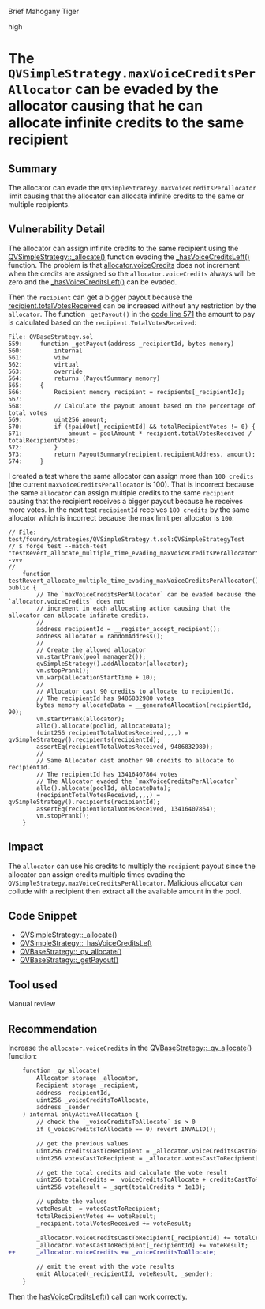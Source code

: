 Brief Mahogany Tiger

high

# The `QVSimpleStrategy.maxVoiceCreditsPerAllocator` can be evaded by the allocator causing that he can allocate infinite credits to the same recipient
## Summary

The allocator can evade the `QVSimpleStrategy.maxVoiceCreditsPerAllocator` limit causing that the allocator can allocate infinite credits to the same or multiple recipients.

## Vulnerability Detail

The allocator can assign infinite credits to the same recipient using the [QVSimpleStrategy::_allocate()](https://github.com/sherlock-audit/2023-09-Gitcoin/blob/main/allo-v2/contracts/strategies/qv-simple/QVSimpleStrategy.sol#L107) function evading the [_hasVoiceCreditsLeft()](https://github.com/sherlock-audit/2023-09-Gitcoin/blob/main/allo-v2/contracts/strategies/qv-simple/QVSimpleStrategy.sol#L121) function. The problem is that [allocator.voiceCredits](https://github.com/sherlock-audit/2023-09-Gitcoin/blob/main/allo-v2/contracts/strategies/qv-simple/QVSimpleStrategy.sol#L121C59-L121C81) does not increment when the credits are assigned so the `allocator.voiceCredits` always will be zero and the [_hasVoiceCreditsLeft()](https://github.com/sherlock-audit/2023-09-Gitcoin/blob/main/allo-v2/contracts/strategies/qv-simple/QVSimpleStrategy.sol#L144) can be evaded.

Then the `recipient` can get a bigger payout because the [recipient.totalVotesReceived](https://github.com/sherlock-audit/2023-09-Gitcoin/blob/main/allo-v2/contracts/strategies/qv-base/QVBaseStrategy.sol#L527) can be increased without any restriction by the `allocator`. The function `_getPayout()` in the [code line 571](https://github.com/sherlock-audit/2023-09-Gitcoin/blob/main/allo-v2/contracts/strategies/qv-base/QVBaseStrategy.sol#L571C45-L571C63) the amount to pay is calculated based on the `recipient.TotalVotesReceived`:

```solidity
File: QVBaseStrategy.sol
559:     function _getPayout(address _recipientId, bytes memory)
560:         internal
561:         view
562:         virtual
563:         override
564:         returns (PayoutSummary memory)
565:     {
566:         Recipient memory recipient = recipients[_recipientId];
567: 
568:         // Calculate the payout amount based on the percentage of total votes
569:         uint256 amount;
570:         if (!paidOut[_recipientId] && totalRecipientVotes != 0) {
571:             amount = poolAmount * recipient.totalVotesReceived / totalRecipientVotes;
572:         }
573:         return PayoutSummary(recipient.recipientAddress, amount);
574:     }
```

I created a test where the same allocator can assign more than `100 credits` (the current `maxVoiceCreditsPerAllocator` is 100). That is incorrect because the same `allocator` can assign multiple credits to the same `recipient` causing that the recipient receives a bigger payout because he receives more votes. In the next test `recipientId` receives `180 credits` by the same allocator which is incorrect because the max limit per allocator is `100`:

```solidity
// File: test/foundry/strategies/QVSimpleStrategy.t.sol:QVSimpleStrategyTest
// $ forge test --match-test "testRevert_allocate_multiple_time_evading_maxVoiceCreditsPerAllocator" -vvv
//
    function testRevert_allocate_multiple_time_evading_maxVoiceCreditsPerAllocator() public {
        // The `maxVoiceCreditsPerAllocator` can be evaded because the `allocator.voiceCredits` does not
        // increment in each allocating action causing that the allocator can allocate infinate credits.
        //
        address recipientId = __register_accept_recipient();
        address allocator = randomAddress();
        //
        // Create the allowed allocator
        vm.startPrank(pool_manager2());
        qvSimpleStrategy().addAllocator(allocator);
        vm.stopPrank();
        vm.warp(allocationStartTime + 10);
        //
        // Allocator cast 90 credits to allocate to recipientId.
        // The recipientId has 9486832980 votes
        bytes memory allocateData = __generateAllocation(recipientId, 90);
        vm.startPrank(allocator);
        allo().allocate(poolId, allocateData);
        (uint256 recipientTotalVotesReceived,,,,) = qvSimpleStrategy().recipients(recipientId);
        assertEq(recipientTotalVotesReceived, 9486832980);
        //
        // Same Allocator cast another 90 credits to allocate to recipientId.
        // The recipientId has 13416407864 votes
        // The Allocator evaded the `maxVoiceCreditsPerAllocator`
        allo().allocate(poolId, allocateData);
        (recipientTotalVotesReceived,,,,) = qvSimpleStrategy().recipients(recipientId);
        assertEq(recipientTotalVotesReceived, 13416407864);
        vm.stopPrank();
    }
```
## Impact

The `allocator` can use his credits to multiply the `recipient` payout since the allocator can assign credits multiple times evading the `QVSimpleStrategy.maxVoiceCreditsPerAllocator`. Malicious allocator can collude with a recipient then extract all the available amount in the pool.

## Code Snippet

- [QVSimpleStrategy::_allocate()](https://github.com/sherlock-audit/2023-09-Gitcoin/blob/main/allo-v2/contracts/strategies/qv-simple/QVSimpleStrategy.sol#L107C14-L107C23)
- [QVSimpleStrategy::_hasVoiceCreditsLeft](https://github.com/sherlock-audit/2023-09-Gitcoin/blob/main/allo-v2/contracts/strategies/qv-simple/QVSimpleStrategy.sol#L144C14-L144C34)
- [QVBaseStrategy::_qv_allocate()](https://github.com/sherlock-audit/2023-09-Gitcoin/blob/main/allo-v2/contracts/strategies/qv-base/QVBaseStrategy.sol#L506)
- [QVBaseStrategy::_getPayout()](https://github.com/sherlock-audit/2023-09-Gitcoin/blob/main/allo-v2/contracts/strategies/qv-base/QVBaseStrategy.sol#L559C14-L559C24)

## Tool used

Manual review

## Recommendation

Increase the `allocator.voiceCredits` in the [QVBaseStrategy::_qv_allocate()](https://github.com/sherlock-audit/2023-09-Gitcoin/blob/main/allo-v2/contracts/strategies/qv-base/QVBaseStrategy.sol#L506C14-L506C26) function:

```diff
    function _qv_allocate(
        Allocator storage _allocator,
        Recipient storage _recipient,
        address _recipientId,
        uint256 _voiceCreditsToAllocate,
        address _sender
    ) internal onlyActiveAllocation {
        // check the `_voiceCreditsToAllocate` is > 0
        if (_voiceCreditsToAllocate == 0) revert INVALID();

        // get the previous values
        uint256 creditsCastToRecipient = _allocator.voiceCreditsCastToRecipient[_recipientId];
        uint256 votesCastToRecipient = _allocator.votesCastToRecipient[_recipientId];

        // get the total credits and calculate the vote result
        uint256 totalCredits = _voiceCreditsToAllocate + creditsCastToRecipient;
        uint256 voteResult = _sqrt(totalCredits * 1e18);

        // update the values
        voteResult -= votesCastToRecipient;
        totalRecipientVotes += voteResult;
        _recipient.totalVotesReceived += voteResult;

        _allocator.voiceCreditsCastToRecipient[_recipientId] += totalCredits;
        _allocator.votesCastToRecipient[_recipientId] += voteResult;
++      _allocator.voiceCredits += _voiceCreditsToAllocate;

        // emit the event with the vote results
        emit Allocated(_recipientId, voteResult, _sender);
    }
```

Then the [hasVoiceCreditsLeft()](https://github.com/sherlock-audit/2023-09-Gitcoin/blob/main/allo-v2/contracts/strategies/qv-simple/QVSimpleStrategy.sol#L121C59-L121C82) call can work correctly.